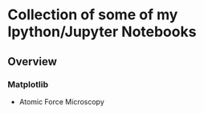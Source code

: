 # Collection of some of my Ipython/Jupyter Notebooks
## Overview
### Matplotlib
- Atomic Force Microscopy
